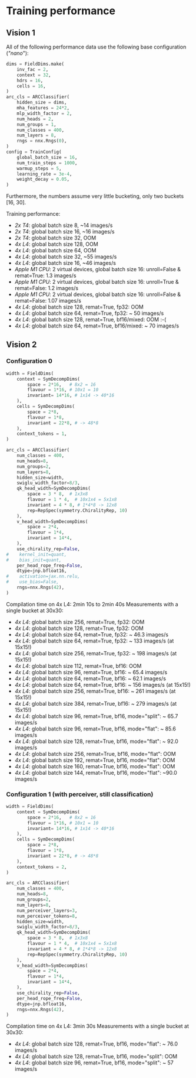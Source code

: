 
# Training performance

## Vision 1

All of the following performance data use the following base configuration (*"nano*"):
```python
dims = FieldDims.make(
    inv_fac = 2,
    context = 32,
    hdrs = 16,
    cells = 16,
)
arc_cls = ARCClassifier(
    hidden_size = dims,
    mha_features = 24*2,
    mlp_width_factor = 2,
    num_heads = 2,
    num_groups = 1,
    num_classes = 400,
    num_layers = 8,
    rngs = nnx.Rngs(0),
)
config = TrainConfig(
    global_batch_size = 16,
    num_train_steps = 1000,
    warmup_steps = 5,
    learning_rate = 3e-4,
    weight_decay = 0.05,
)
```

Furthermore, the numbers assume very little bucketing, only two buckets [16, 30].

Training performance:
- *2x T4*: global batch size 8, ~14 images/s
- *2x T4*: global batch size 16, ~16 images/s
- *2x T4*: global batch size 32, OOM
- *4x L4*: global batch size 128, OOM
- *4x L4*: global batch size 64, OOM
- *4x L4*: global batch size 32, ~55 images/s
- *4x L4*: global batch size 16, ~46 images/s
- *Apple M1 CPU*: 2 virtual devices, global batch size 16: unroll=False & remat=True: 1.3 images/s
- *Apple M1 CPU*: 2 virtual devices, global batch size 16: unroll=True & remat=False: 1.2 images/s
- *Apple M1 CPU*: 2 virtual devices, global batch size 16: unroll=False & remat=False: 1.07 images/s
- *4x L4*: global batch size 128, remat=True, fp32: OOM
- *4x L4*: global batch size 64, remat=True, fp32: ~ 50 images/s
- *4x L4*: global batch size 128, remat=True, bf16/mixed: OOM :-(
- *4x L4*: global batch size 64, remat=True, bf16/mixed: ~ 70 images/s

## Vision 2

### Configuration 0

```python
width = FieldDims(
    context = SymDecompDims(
        space = 2*16,   # 8x2 = 16
        flavour = 1*16, # 10x1 = 10
        invariant= 14*16, # 1x14 -> 40*16
    ),
    cells = SymDecompDims(
        space = 2*8,
        flavour = 1*8,
        invariant = 22*8, # -> 48*8
    ),
    context_tokens = 1,
)

arc_cls = ARCClassifier(
    num_classes = 400,
    num_heads=8,
    num_groups=2,
    num_layers=8,
    hidden_size=width,
    swiglu_width_factor=8/3,
    qk_head_width=SymDecompDims(
        space = 3 * 8,  # 1x3x8
        flavour = 1 * 4,  # 10x1x4 = 5x1x8
        invariant = 4 * 8, # 1*4*8 -> 12x8
        rep=RepSpec(symmetry.ChiralityRep, 10)
    ),
    v_head_width=SymDecompDims(
        space = 2*4,
        flavour = 1*4,
        invariant = 14*4,
    ),
    use_chirality_rep=False,
#    kernel_init=quant,
#    bias_init=quant,
    per_head_rope_freq=False,
    dtype=jnp.bfloat16,
#    activation=jax.nn.relu,
#    use_bias=False,
    rngs=nnx.Rngs(42),
)
```
Compilation time on 4x L4: 2min 10s to 2min 40s
Measurements with a single bucket at 30x30:

- *4x L4*: global batch size 256, remat=True, fp32: OOM
- *4x L4*: global batch size 128, remat=True, fp32: OOM
- *4x L4*: global batch size 64, remat=True, fp32: ~ 46.3 images/s
- *4x L4*: global batch size 64, remat=True, fp32: ~ 133 images/s (at 15x15!)
- *4x L4*: global batch size 256, remat=True, fp32: ~ 198 images/s (at 15x15!)
- *4x L4*: global batch size 112, remat=True, bf16: OOM
- *4x L4*: global batch size 96, remat=True, bf16: ~ 65.4 images/s
- *4x L4*: global batch size 64, remat=True, bf16: ~ 62.1 images/s
- *4x L4*: global batch size 64, remat=True, bf16: ~ 156 images/s (at 15x15!)
- *4x L4*: global batch size 256, remat=True, bf16: ~ 261 images/s (at 15x15!)
- *4x L4*: global batch size 384, remat=True, bf16: ~ 279 images/s (at 15x15!)
- *4x L4*: global batch size 96, remat=True, bf16, mode="split": ~ 65.7 images/s
- *4x L4*: global batch size 96, remat=True, bf16, mode="flat": ~ 85.6 images/s
- *4x L4*: global batch size 128, remat=True, bf16, mode="flat": ~ 92.0 images/s
- *4x L4*: global batch size 256, remat=True, bf16, mode="flat": OOM
- *4x L4*: global batch size 192, remat=True, bf16, mode="flat": OOM
- *4x L4*: global batch size 160, remat=True, bf16, mode="flat": OOM
- *4x L4*: global batch size 144, remat=True, bf16, mode="flat": ~90.0 images/s

### Configuration 1 (with perceiver, still classification)

```python
width = FieldDims(
    context = SymDecompDims(
        space = 2*16,   # 8x2 = 16
        flavour = 1*16, # 10x1 = 10
        invariant= 14*16, # 1x14 -> 40*16
    ),
    cells = SymDecompDims(
        space = 2*8,
        flavour = 1*8,
        invariant = 22*8, # -> 48*8
    ),
    context_tokens = 2,
)

arc_cls = ARCClassifier(
    num_classes = 400,
    num_heads=8,
    num_groups=2,
    num_layers=8,
    num_perceiver_layers=3,
    num_perceiver_tokens=8,
    hidden_size=width,
    swiglu_width_factor=8/3,
    qk_head_width=SymDecompDims(
        space = 3 * 8,  # 1x3x8
        flavour = 1 * 4,  # 10x1x4 = 5x1x8
        invariant = 4 * 8, # 1*4*8 -> 12x8
        rep=RepSpec(symmetry.ChiralityRep, 10)
    ),
    v_head_width=SymDecompDims(
        space = 2*4,
        flavour = 1*4,
        invariant = 14*4,
    ),
    use_chirality_rep=False,
    per_head_rope_freq=False,
    dtype=jnp.bfloat16,
    rngs=nnx.Rngs(42),
)
```

Compilation time on 4x L4: 3min 30s
Measurements with a single bucket at 30x30:

- *4x L4*: global batch size 128, remat=True, bf16, mode="flat": ~ 76.0 images/s
- *4x L4*: global batch size 128, remat=True, bf16, mode="split": OOM
- *4x L4*: global batch size 96, remat=True, bf16, mode="split": ~ 57 images/s
